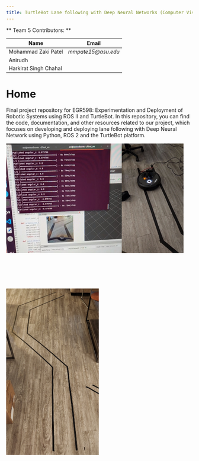 ```yaml
---
title: TurtleBot Lane following with Deep Neural Networks (Computer Vision)
---
```



** Team 5 Contributors: **

|    Name                                |    Email    |
| -----------                            | ----------- |
| Mohammad Zaki Patel                    |_mmpate15@asu.edu_ |
| Anirudh                     ||
| Harkirat Singh Chahal          |           |

# Home



Final project repository for EGR598: Experimentation and Deployment of Robotic Systems using ROS II and TurtleBot. In this repository, you can find the code, documentation, and other resources related to our project, which focuses on developing and deploying lane following with Deep Neural Network using Python, ROS 2 and the TurtleBot platform.



<div style="display: flex;">
  <img src="/Images/ros_snip.jpg" alt="ROSII snip" style="width: 62%;">
  <img src="/Images/turtlebot.jpg" alt="TurtleBot" style="width: 33%;">
</div>



<br><br>
<br><br>



<img src="/Images/path.jpg" alt="Path" width="250" height="450" align='center'>
